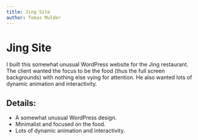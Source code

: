 ```yaml
---
title: Jing Site
author: Tomas Mulder
---
```


# Jing Site

I built this somewhat unusual WordPress website for the Jing restaurant. The client wanted the focus to be the food (thus the full screen backgrounds) with nothing else vying for attention. He also wanted lots of dynamic animation and interactivity.

## Details:

- A somewhat unusual WordPress design.
- Minimalist and focused on the food.
- Lots of dynamic animation and interactivity.